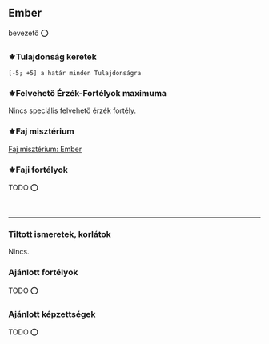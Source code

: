 ## Ember

bevezető ⭕

### ⚜️Tulajdonság keretek

```
[-5; +5] a határ minden Tulajdonságra
```

### ⚜️Felvehető Érzék-Fortélyok maximuma

Nincs speciális felvehető érzék fortély.

### ⚜️Faj misztérium

[Faj misztérium: Ember](../kepzettsegek.faj.miszterium/faj_miszterium_ember.md)

### ⚜️Faji fortélyok

TODO ⭕

<br />

---
### Tiltott ismeretek, korlátok

Nincs.

### Ajánlott fortélyok

TODO ⭕

### Ajánlott képzettségek

TODO ⭕
